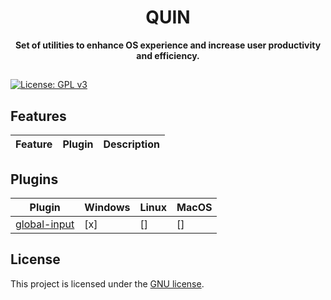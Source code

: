 <div align="center">
  <h1>QUIN</h1>
    <strong>Set of utilities to enhance OS experience and increase user productivity and efficiency.</strong>
</div>

##
[![License: GPL v3](https://img.shields.io/badge/License-GPLv3-blue.svg)](https://www.gnu.org/licenses/gpl-3.0)

## Features

| Feature | Plugin | Description |
|---------|--------|-------------|

## Plugins

| Plugin                                               | Windows | Linux | MacOS |
|------------------------------------------------------|---------|-------|-------|
| [global-input](./src/plugins/global-input/readme.md) | [x]     | []    | []    |

## License

This project is licensed under the [GNU license](LICENSE).
